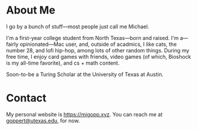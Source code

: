 # About Me

I go by a bunch of stuff—most people just call me Michael.

I'm a first-year college student from North Texas—born and raised. I'm a—fairly opinionated—Mac user, and, outside of acadmics, I like cats, the number 28, and lofi hip-hop, among lots of other random things. During my free time, I enjoy card games with friends, video games (of which, Bioshock is my all-time favorite), and cs + math content.

Soon-to-be a Turing Scholar at the University of Texas at Austin.

# Contact
My personal website is <https://migopp.xyz>.
You can reach me at goppert@utexas.edu, for now.
